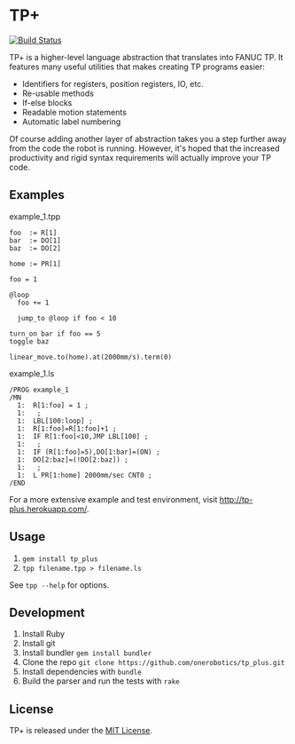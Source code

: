 TP+
===

[![Build Status](https://travis-ci.org/onerobotics/tp_plus.svg?branch=master)](https://travis-ci.org/onerobotics/tp_plus)

TP+ is a higher-level language abstraction that translates into FANUC
TP. It features many useful utilities that makes creating TP programs
easier:

* Identifiers for registers, position registers, IO, etc.
* Re-usable methods
* If-else blocks
* Readable motion statements
* Automatic label numbering

Of course adding another layer of abstraction takes you a step further
away from the code the robot is running. However, it's hoped that the
increased productivity and rigid syntax requirements will actually
improve your TP code.

Examples
--------

example_1.tpp

    foo  := R[1]
    bar  := DO[1]
    baz  := DO[2]

    home := PR[1]

    foo = 1

    @loop
      foo += 1

      jump_to @loop if foo < 10

    turn_on bar if foo == 5
    toggle baz

    linear_move.to(home).at(2000mm/s).term(0)


example_1.ls

    /PROG example_1
    /MN
      1:  R[1:foo] = 1 ;
      1:   ;
      1:  LBL[100:loop] ;
      1:  R[1:foo]=R[1:foo]+1 ;
      1:  IF R[1:foo]<10,JMP LBL[100] ;
      1:   ;
      1:  IF (R[1:foo]=5),DO[1:bar]=(ON) ;
      1:  DO[2:baz]=(!DO[2:baz]) ;
      1:   ;
      1:  L PR[1:home] 2000mm/sec CNT0 ;
    /END

For a more extensive example and test environment, visit http://tp-plus.herokuapp.com/.

Usage
-----

1. `gem install tp_plus`
2. `tpp filename.tpp > filename.ls`

See `tpp --help` for options.

Development
-----------

1. Install Ruby
2. Install git
3. Install bundler `gem install bundler`
4. Clone the repo `git clone https://github.com/onerobotics/tp_plus.git`
5. Install dependencies with `bundle`
6. Build the parser and run the tests with `rake`

License
-------

TP+ is released under the [MIT License](http://www.opensource.org/licenses/MIT).
